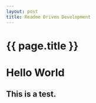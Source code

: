 ```yaml
---
layout: post
title: Readme Driven Development
---
```


{{ page.title }}
================


# Hello World

## This is a test.